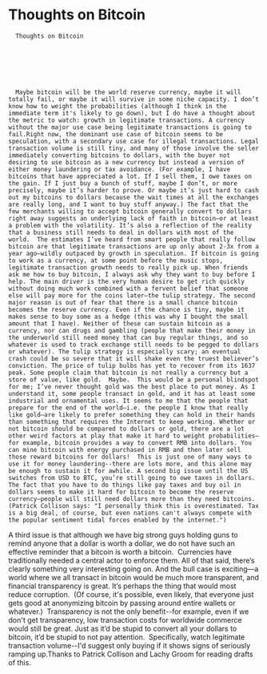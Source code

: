 # Thoughts on Bitcoin


    
  
    

    
      Thoughts on Bitcoin

      
    
  

  
    
      Maybe bitcoin will be the world reserve currency, maybe it will totally fail, or maybe it will survive in some niche capacity. I don’t know how to weight the probabilities (although I think in the immediate term it's likely to go down), but I do have a thought about the metric to watch: growth in legitimate transactions. A currency without the major use case being legitimate transactions is going to fail.Right now, the dominant use case of bitcoin seems to be speculation, with a secondary use case for illegal transactions. Legal transaction volume is still tiny, and many of those involve the seller immediately converting bitcoins to dollars, with the buyer not desiring to use bitcoin as a new currency but instead a version of either money laundering or tax avoidance. (For example, I have bitcoins that have appreciated a lot. If I sell them, I owe taxes on the gain. If I just buy a bunch of stuff, maybe I don’t, or more precisely, maybe it’s harder to prove. Or maybe it’s just hard to cash out my bitcoins to dollars because the wait times at all the exchanges are really long, and I want to buy stuff anyway.) The fact that the few merchants willing to accept bitcoin generally convert to dollars right away suggests an underlying lack of faith in bitcoin—or at least a problem with the volatility. It’s also a reflection of the reality that a business still needs to deal in dollars with most of the world.  The estimates I’ve heard from smart people that really follow bitcoin are that legitimate transactions are up only about 2-3x from a year ago—wildly outpaced by growth in speculation. If bitcoin is going to work as a currency, at some point before the music stops, legitimate transaction growth needs to really pick up. When friends ask me how to buy bitcoin, I always ask why they want to buy before I help. The main driver is the very human desire to get rich quickly without doing much work combined with a fervent belief that someone else will pay more for the coins later—the tulip strategy. The second major reason is out of fear that there is a small chance bitcoin becomes the reserve currency. Even if the chance is tiny, maybe it makes sense to buy some as a hedge (this was why I bought the small amount that I have). Neither of these can sustain bitcoin as a currency, nor can drugs and gambling (people that make their money in the underworld still need money that can buy regular things, and so whatever is used to track exchange still needs to be pegged to dollars or whatever). The tulip strategy is especially scary; an eventual crash could be so severe that it will shake even the truest believer’s conviction. The price of tulip bulbs has yet to recover from its 1637 peak. Some people claim that bitcoin is not really a currency but a store of value, like gold.  Maybe.  This would be a personal blindspot for me; I’ve never thought gold was the best place to put money. As I understand it, some people transact in gold, and it has at least some industrial and ornamental uses. It seems to me that the people that prepare for the end of the world—i.e. the people I know that really like gold—are likely to prefer something they can hold in their hands than something that requires the Internet to keep working. Whether or not bitcoin should be compared to dollars or gold, there are a lot other weird factors at play that make it hard to weight probabilities—for example, bitcoin provides a way to convert RMB into dollars. You can mine bitcoin with energy purchased in RMB and then later sell those reward bitcoins for dollars!  This is just one of many ways to use it for money laundering--there are lots more, and this alone may be enough to sustain it for awhile. A second big issue until the US switches from USD to BTC, you’re still going to owe taxes in dollars. The fact that you have to do things like pay taxes and buy oil in dollars seems to make it hard for bitcoin to become the reserve currency—people will still need dollars more than they need bitcoins.(Patrick Collison says: "I personally think this is overestimated. Tax is a big deal, of course, but even nations can't always compete with the popular sentiment tidal forces enabled by the internet.")
A third issue is that although we have big strong guys holding guns to remind anyone that a dollar is worth a dollar, we do not have such an effective reminder that a bitcoin is worth a bitcoin.  Currencies have traditionally needed a central actor to enforce them. All of that said, there’s clearly something very interesting going on. And the bull case is exciting—a world where we all transact in bitcoin would be much more transparent, and financial transparency is great. It’s perhaps the thing that would most reduce corruption.  (Of course, it's possible, even likely, that everyone just gets good at anonymizing bitcoin by passing around entire wallets or whatever.)  Transparency is not the only benefit--for example, even if we don't get transparency, low transaction costs for worldwide commerce would still be great. Just as it’d be stupid to convert all your dollars to bitcoin, it’d be stupid to not pay attention.  Specifically, watch legitimate transaction volume--I'd suggest only buying if it shows signs of seriously ramping up.Thanks to Patrick Collison and Lachy Groom for reading drafts of this.
    
  


  

